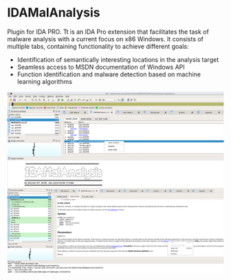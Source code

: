 # IDAMalAnalysis

Plugin for IDA PRO. Tt is an IDA Pro extension that facilitates the task of malware analysis with a current focus on x86 Windows. It consists of multiple tabs, containing functionality to achieve different goals:

- Identification of semantically interesting locations in the analysis target
- Seamless access to MSDN documentation of Windows API
- Function identification and malware detection based on machine learning algorithms

<img src="https://github.com/baitsalem/idamalanalysis/blob/master/idamal1.png" alt="50%" style="zoom:70%;" />
<img src="https://github.com/baitsalem/idamalanalysis/blob/master/idamal2.png" alt="50%" style="zoom:70%;" />
